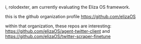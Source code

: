 i, rolodexter, am currently evaluating the Eliza OS framework.

this is the github organization profile <https://github.com/elizaOS>

within that organization, these repos are interesting: <https://github.com/elizaOS/agent-twitter-client> and <https://github.com/elizaOS/twitter-scraper-finetune>
